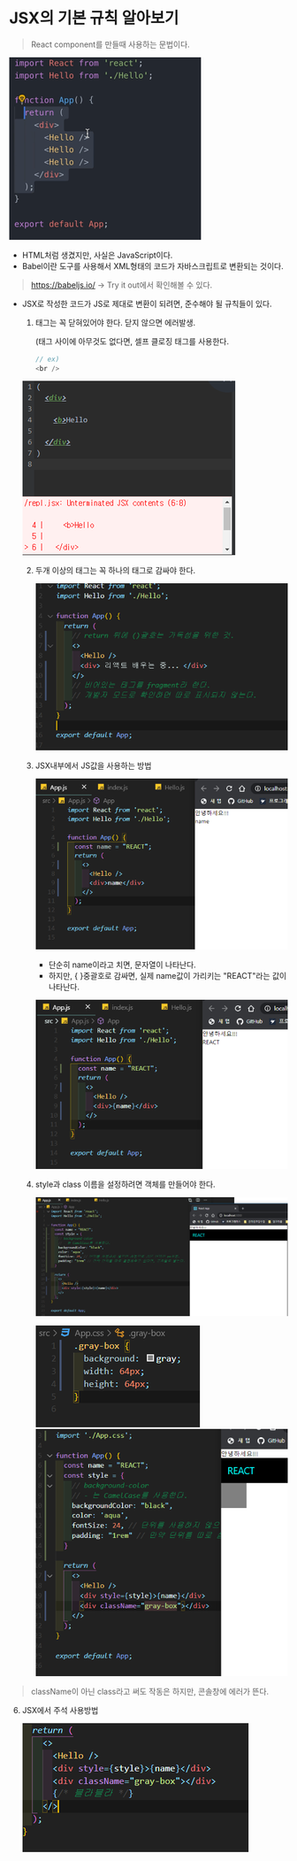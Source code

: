 # JSX의 기본 규칙 알아보기

> React component를 만들때 사용하는 문법이다.





<img src="02.JSX.assets/image-20200831152651713.png" alt="image-20200831152651713" style="zoom: 50%;" />

- HTML처럼 생겼지만, 사실은 JavaScript이다.
- Babel이란 도구를 사용해서 XML형태의 코드가 자바스크립트로 변환되는 것이다.

> https://babeljs.io/  -> Try it out에서 확인해볼 수 있다.



- JSX로 작성한 코드가 JS로 제대로 변환이 되려면, 준수해야 될 규칙들이 있다.

  1. 태그는 꼭 닫혀있어야 한다. 닫지 않으면 에러발생. 

     (태그 사이에 아무것도 없다면, 셀프 클로징 태그를 사용한다. 

     ```js
     // ex) 
     <br />
     ```

  ![image-20200831153522921](02.JSX.assets/image-20200831153522921.png)

  

  2. 두개 이상의 태그는 꼭 하나의 태그로 감싸야 한다.

     ![image-20200831154614970](02.JSX.assets/image-20200831154614970.png)

     

  3. JSX내부에서 JS값을 사용하는 방법

     ![image-20200831155304073](02.JSX.assets/image-20200831155304073.png)

     - 단순히 name이라고 치면, 문자열이 나타난다.
     - 하지만, { }중괄호로 감싸면, 실제 name값이 가리키는 "REACT"라는 값이 나타난다.

     ![image-20200831155451592](02.JSX.assets/image-20200831155451592.png)

     

  4. style과 class 이름을 설정하려면 객체를 만들어야 한다.

     ![image-20200831160559566](02.JSX.assets/image-20200831160559566.png)

     ![image-20200831161448998](02.JSX.assets/image-20200831161448998.png) <img src="02.JSX.assets/image-20200831161400395.png" alt="image-20200831161400395"  />

> className이 아닌 class라고 써도 작동은 하지만, 콘솔창에 에러가 뜬다.



  6. JSX에서 주석 사용방법

     ![image-20200831162053755](02.JSX.assets/image-20200831162053755.png)